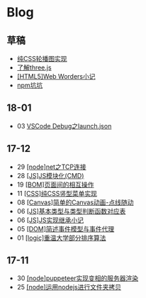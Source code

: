 # Blog
## 草稿
* [纯CSS轮播图实现](./CSS/纯CSS轮播图实现.md)
* [了解three.js](./canvas/three.js.md)
* [[HTML5]Web Worders小记](./JS/WebWorkers.md)
* [npm坑坑](./nodejs/npm坑坑.md)
## 18-01
* 03 [VSCode Debug之launch.json](./JS/launch.json.md)
## 17-12
* 29 [[node]net之TCP连接](./nodejs/net之TCP连接.md)
* 28 [[JS]JS模块化(CMD)](./JS/JS模块化(AMD,CMD).md)
* 19 [[BOM]页面间的相互操作](./JS/页面间的相互操作.md)
* 11 [[CSS]纯CSS竖型菜单实现](./CSS/纯CSS竖型菜单实现.md)
* 08 [[Canvas]简单的Canvas动画-点线随动](./canvas/点线随动.md)
* 06 [[JS]基本类型与类型判断函数对应表](./JS/浅拷贝与深拷贝.md?#基本类型与类型判断函数对应表)
* 06 [[JS]JS实现继承小记](./JS/JS实现继承.md)
* 05 [[DOM]简述事件模型与事件代理](./JS/事件模型与事件代理.md)
* 01 [[logic]重温大学部分排序算法](./算法/sort.md)
## 17-11
* 30 [[node]puppeteer实现变相的服务器渲染](./nodejs/puppeteer.md)
* 25 [[node]运用nodejs进行文件夹拷贝](./nodejs/nodejs文件夹拷贝.md)